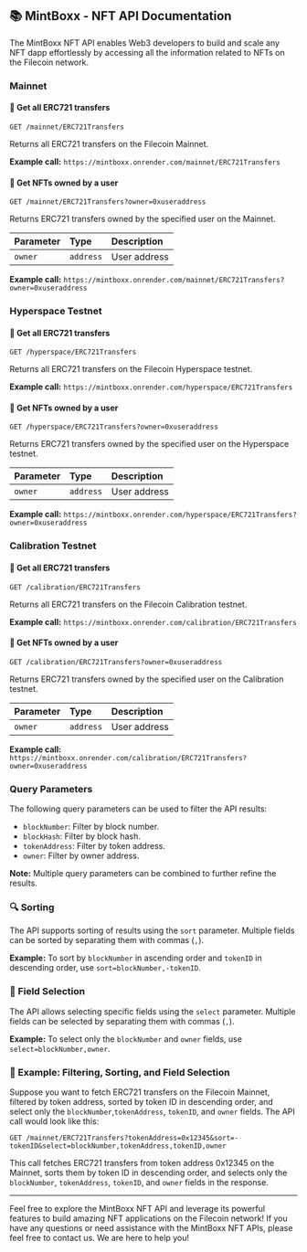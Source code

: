 ## 📚 MintBoxx - NFT API Documentation

The MintBoxx NFT API enables Web3 developers to build and scale any NFT dapp effortlessly by accessing all the information related to NFTs on the Filecoin network.

### Mainnet

#### 🚀 Get all ERC721 transfers

```
GET /mainnet/ERC721Transfers
```

Returns all ERC721 transfers on the Filecoin Mainnet.

**Example call:** `https://mintboxx.onrender.com/mainnet/ERC721Transfers`

#### 🚀 Get NFTs owned by a user

```
GET /mainnet/ERC721Transfers?owner=0xuseraddress
```

Returns ERC721 transfers owned by the specified user on the Mainnet.

| Parameter | Type     | Description   |
| :-------- | :------- | :------------ |
| `owner`   | `address` | User address  |

**Example call:** `https://mintboxx.onrender.com/mainnet/ERC721Transfers?owner=0xuseraddress`

### Hyperspace Testnet

#### 🚀 Get all ERC721 transfers

```
GET /hyperspace/ERC721Transfers
```

Returns all ERC721 transfers on the Filecoin Hyperspace testnet.

**Example call:** `https://mintboxx.onrender.com/hyperspace/ERC721Transfers`

#### 🚀 Get NFTs owned by a user

```
GET /hyperspace/ERC721Transfers?owner=0xuseraddress
```

Returns ERC721 transfers owned by the specified user on the Hyperspace testnet.

| Parameter | Type     | Description   |
| :-------- | :------- | :------------ |
| `owner`   | `address` | User address  |

**Example call:** `https://mintboxx.onrender.com/hyperspace/ERC721Transfers?owner=0xuseraddress`

### Calibration Testnet

#### 🚀 Get all ERC721 transfers

```
GET /calibration/ERC721Transfers
```

Returns all ERC721 transfers on the Filecoin Calibration testnet.

**Example call:** `https://mintboxx.onrender.com/calibration/ERC721Transfers`

#### 🚀 Get NFTs owned by a user

```
GET /calibration/ERC721Transfers?owner=0xuseraddress
```

Returns ERC721 transfers owned by the specified user on the Calibration testnet.

| Parameter | Type     | Description   |
| :-------- | :------- | :------------ |
| `owner`   | `address` | User address  |

**Example call:** `https://mintboxx.onrender.com/calibration/ERC721Transfers?owner=0xuseraddress`

### Query Parameters

The following query parameters can be used to filter the API results:

- `blockNumber`: Filter by block number.
- `blockHash`: Filter by block hash.
- `tokenAddress`: Filter by token address.
- `owner`: Filter by owner address.

**Note:** Multiple query parameters can be combined to further refine the results.

### 🔍 Sorting

The API supports sorting of results using the `sort` parameter. Multiple fields can be sorted by separating them with commas (`,`).

**Example:** To sort by `blockNumber` in ascending order and `tokenID` in descending order, use `sort=blockNumber,-tokenID`.

### 🎯 Field Selection

The API allows selecting specific fields using the `select` parameter. Multiple fields can be selected by separating them with commas (`,`).

**Example:** To select only the `blockNumber` and `owner` fields, use `select=blockNumber,owner`.

### 📝 Example: Filtering, Sorting, and Field Selection

Suppose you want to fetch ERC721 transfers on the Filecoin Mainnet, filtered by token address, sorted by token ID in descending order, and select only the `blockNumber`,`tokenAddress`, `tokenID`, and `owner` fields. The API call would look like this:

```
GET /mainnet/ERC721Transfers?tokenAddress=0x12345&sort=-tokenID&select=blockNumber,tokenAddress,tokenID,owner
```

This call fetches ERC721 transfers from token address 0x12345 on the Mainnet, sorts them by token ID in descending order, and selects only the `blockNumber`, `tokenAddress`, `tokenID`, and `owner` fields in the response.

---

Feel free to explore the MintBoxx NFT API and leverage its powerful features to build amazing NFT applications on the Filecoin network!
If you have any questions or need assistance with the MintBoxx NFT APIs, please feel free to contact us. We are here to help you!
